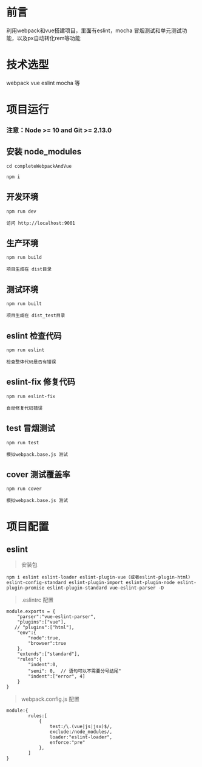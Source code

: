 # 前言
利用webpack和vue搭建项目，里面有eslint，mocha 冒烟测试和单元测试功能，以及px自动转化rem等功能
# 技术选型
webpack vue eslint mocha 等
# 项目运行
### 注意：Node >= 10 and Git >= 2.13.0
## 安装 node_modules
~~~
cd completeWebpackAndVue

npm i
~~~
## 开发环境
~~~
npm run dev

访问 http://localhost:9001
~~~
## 生产环境
~~~
npm run build

项目生成在 dist目录
~~~
## 测试环境
~~~
npm run built

项目生成在 dist_test目录
~~~
## eslint 检查代码
~~~
npm run eslint

检查整体代码是否有错误
~~~
## eslint-fix 修复代码
~~~
npm run eslint-fix

自动修复代码错误
~~~

## test 冒烟测试
~~~
npm run test

模拟webpack.base.js 测试
~~~
## cover 测试覆盖率
~~~
npm run cover

模拟webpack.base.js 测试
~~~
# 项目配置
## eslint
> 安装包
~~~
npm i eslint eslint-loader eslint-plugin-vue（或者eslint-plugin-html） eslint-config-standard eslint-plugin-import eslint-plugin-node eslint-plugin-promise eslint-plugin-standard vue-eslint-parser -D
~~~
> .eslintrc 配置
~~~
module.exports = {
    "parser":"vue-eslint-parser",
    "plugins":["vue"],
   // "plugins":["html"],
    "env":{
        "node":true,
        "browser":true
    },
    "extends":["standard"],
    "rules":{
        "indent":0,
        "semi": 0,  // 语句可以不需要分号结尾"
        "indent":["error", 4]
    }
}
~~~
> webpack.config.js 配置
~~~
module:{
        rules:[
            {
                test:/\.(vue|js|jsx)$/,
                exclude:/node_modules/,
                loader:"eslint-loader",
                enforce:"pre"
            },
        ]
}
~~~

